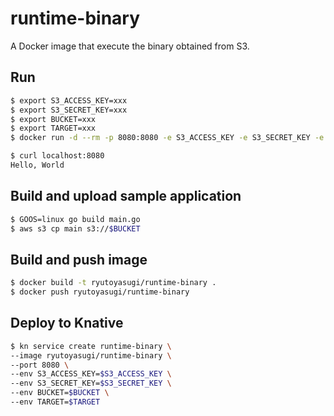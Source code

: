 # runtime-binary
A Docker image that execute the binary obtained from S3.

## Run
```sh
$ export S3_ACCESS_KEY=xxx
$ export S3_SECRET_KEY=xxx
$ export BUCKET=xxx
$ export TARGET=xxx
$ docker run -d --rm -p 8080:8080 -e S3_ACCESS_KEY -e S3_SECRET_KEY -e BUCKET -e TARGET ryutoyasugi/runtime-binary

$ curl localhost:8080
Hello, World
```

## Build and upload sample application
```sh
$ GOOS=linux go build main.go
$ aws s3 cp main s3://$BUCKET
```

## Build and push image
```sh
$ docker build -t ryutoyasugi/runtime-binary .
$ docker push ryutoyasugi/runtime-binary
```

## Deploy to Knative
```sh
$ kn service create runtime-binary \
--image ryutoyasugi/runtime-binary \
--port 8080 \
--env S3_ACCESS_KEY=$S3_ACCESS_KEY \
--env S3_SECRET_KEY=$S3_SECRET_KEY \
--env BUCKET=$BUCKET \
--env TARGET=$TARGET
```
